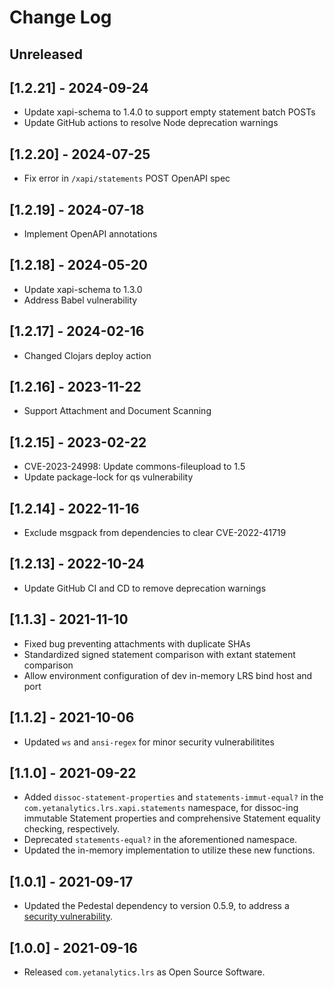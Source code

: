 # Change Log

## Unreleased

## [1.2.21] - 2024-09-24
- Update xapi-schema to 1.4.0 to support empty statement batch POSTs
- Update GitHub actions to resolve Node deprecation warnings

## [1.2.20] - 2024-07-25
- Fix error in `/xapi/statements` POST OpenAPI spec

## [1.2.19] - 2024-07-18
- Implement OpenAPI annotations

## [1.2.18] - 2024-05-20
- Update xapi-schema to 1.3.0
- Address Babel vulnerability

## [1.2.17] - 2024-02-16
- Changed Clojars deploy action

## [1.2.16] - 2023-11-22
- Support Attachment and Document Scanning

## [1.2.15] - 2023-02-22
- CVE-2023-24998: Update commons-fileupload to 1.5
- Update package-lock for qs vulnerability

## [1.2.14] - 2022-11-16
- Exclude msgpack from dependencies to clear CVE-2022-41719

## [1.2.13] - 2022-10-24
- Update GitHub CI and CD to remove deprecation warnings

<!-- TODO: Fill in intervening tags -->

## [1.1.3] - 2021-11-10
- Fixed bug preventing attachments with duplicate SHAs
- Standardized signed statement comparison with extant statement comparison
- Allow environment configuration of dev in-memory LRS bind host and port

## [1.1.2] - 2021-10-06
- Updated `ws` and `ansi-regex` for minor security vulnerabilitites

## [1.1.0] - 2021-09-22
- Added `dissoc-statement-properties` and `statements-immut-equal?` in the `com.yetanalytics.lrs.xapi.statements` namespace, for dissoc-ing immutable Statement properties and comprehensive Statement equality checking, respectively.
- Deprecated `statements-equal?` in the aforementioned namespace.
- Updated the in-memory implementation to utilize these new functions.

## [1.0.1] - 2021-09-17
- Updated the Pedestal dependency to version 0.5.9, to address a [security vulnerability](https://github.com/pedestal/pedestal/issues/672).

## [1.0.0] - 2021-09-16
- Released `com.yetanalytics.lrs` as Open Source Software.
